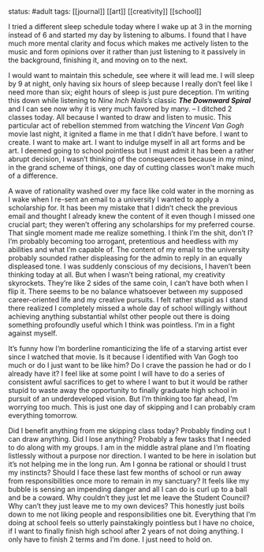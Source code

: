 status: #adult 
tags: [[journal]] [[art]] [[creativity]] [[school]] 

I tried a different sleep schedule today where I wake up at 3 in the morning instead of 6 and started my day by listening to albums. I found that I have much more mental clarity and focus which makes me actively listen to the music and form opinions over it rather than just listening to it passively in the background, finishing it, and moving on to the next.

I would want to maintain this schedule, see where it will lead me. I will sleep by 9 at night, only having six hours of sleep because I really don’t feel like I need more than six; eight hours of sleep is just pure deception. I’m writing this down while listening to *Nine Inch Nails*’s classic ***The Downward Spiral*** and I can see now why it is very much favored by many.
–
I ditched 2 classes today. All because I wanted to draw and listen to music. This particular act of rebellion stemmed from watching the *Vincent Van Gogh* movie last night, it ignited a flame in me that I didn’t have before. I want to create. I want to make art. I want to indulge myself in all art forms and be art. I deemed going to school pointless but I must admit it has been a rather abrupt decision, I wasn’t thinking of the consequences because in my mind, in the grand scheme of things, one day of cutting classes won’t make much of a difference.

A wave of rationality washed over my face like cold water in the morning as I wake when I re-sent an email to a university I wanted to apply a scholarship for. It has been my mistake that I didn’t check the previous email and thought I already knew the content of it even though I missed one crucial part; they weren’t offering any scholarships for my preferred course. That single moment made me realize something. I think I’m the shit, don’t I? I’m probably becoming too arrogant, pretentious and heedless with my abilities and what I’m capable of. The content of my email to the university probably sounded rather displeasing for the admin to reply in an equally displeased tone. I was suddenly conscious of my decisions, I haven’t been thinking today at all. But when I wasn’t being rational, my creativity skyrockets. They’re like 2 sides of the same coin, I can’t have both when I flip it. There seems to be no balance whatsoever between my supposed career-oriented life and my creative pursuits. I felt rather stupid as I stand there realized I completely missed a whole day of school willingly without achieving anything substantial whilst other people out there is doing something profoundly useful which I think was pointless. I’m in a fight against myself.

It’s funny how I’m borderline romanticizing the life of a starving artist ever since I watched that movie. Is it because I identified with Van Gogh too much or do I just want to be like him? Do I crave the passion he had or do I already have it? I feel like at some point I will have to do a series of consistent awful sacrifices to get to where I want to but it would be rather stupid to waste away the opportunity to finally graduate high school in pursuit of an underdeveloped vision. But I’m thinking too far ahead, I’m worrying too much. This is just one day of skipping and I can probably cram everything tomorrow.

Did I benefit anything from me skipping class today? Probably finding out I can draw anything. Did I lose anything? Probably a few tasks that I needed to do along with my groups. I am in the middle astral plane and I’m floating listlessly without a purpose nor direction. I wanted to be here in isolation but it’s not helping me in the long run. Am I gonna be rational or should I trust my instincts? Should I face these last few months of school or run away from responsibilities once more to remain in my sanctuary? It feels like my bubble is sensing an impending danger and all I can do is curl up to a ball and be a coward. Why couldn’t they just let me leave the Student Council? Why can’t they just leave me to my own devices? This honestly just boils down to me not liking people and responsibilities one bit. Everything that I’m doing at school feels so utterly painstakingly pointless but I have no choice, if I want to finally finish high school after 2 years of not doing anything. I only have to finish 2 terms and I’m done. I just need to hold on.